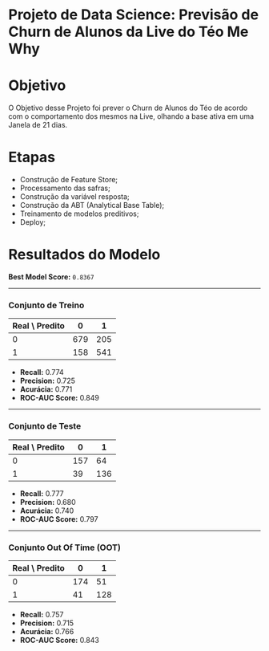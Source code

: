 # Projeto de Data Science: Previsão de Churn de Alunos da Live do Téo Me Why

# Objetivo
O Objetivo desse Projeto foi prever o Churn de Alunos do Téo de acordo com o comportamento
dos mesmos na Live, olhando a base ativa em uma Janela de 21 dias.

# Etapas
- Construção de Feature Store;
- Processamento das safras;
- Construção da variável resposta;
- Construção da ABT (Analytical Base Table);
- Treinamento de modelos preditivos;
- Deploy;

# Resultados do Modelo

**Best Model Score:** `0.8367`

---

### Conjunto de Treino

| Real \ Predito | 0   | 1   |
|----------------|-----|-----|
| 0              | 679 | 205 |
| 1              | 158 | 541 |

- **Recall:** 0.774  
- **Precision:** 0.725  
- **Acurácia:** 0.771  
- **ROC-AUC Score:** 0.849

---

### Conjunto de Teste

| Real \ Predito | 0   | 1   |
|----------------|-----|-----|
| 0              | 157 | 64  |
| 1              | 39  | 136 |

- **Recall:** 0.777  
- **Precision:** 0.680  
- **Acurácia:** 0.740  
- **ROC-AUC Score:** 0.797

---

### Conjunto Out Of Time (OOT)

| Real \ Predito | 0   | 1   |
|----------------|-----|-----|
| 0              | 174 | 51  |
| 1              | 41  | 128 |

- **Recall:** 0.757  
- **Precision:** 0.715  
- **Acurácia:** 0.766  
- **ROC-AUC Score:** 0.843

